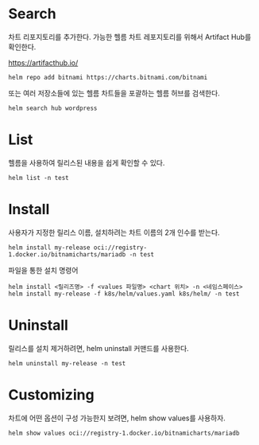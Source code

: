 # Search

차트 리포지토리를 추가한다. 
가능한 헬름 차트 레포지토리를 위해서 
Artifact Hub를 확인한다.

https://artifacthub.io/

```
helm repo add bitnami https://charts.bitnami.com/bitnami
```

또는 여러 저장소들에 있는 헬름 차트들을 포괄하는 
헬름 허브를 검색한다.
```
helm search hub wordpress
```

# List
헬름을 사용하여 릴리스된 내용을 쉽게 확인할 수 있다.
```
helm list -n test
```

# Install

사용자가 지정한 릴리스 이름, 설치하려는 차트 이름의 2개 인수를 받는다.
```
helm install my-release oci://registry-1.docker.io/bitnamicharts/mariadb -n test
```
파일을 통한 설치 명령어
```
helm install <릴리즈명> -f <values 파일명> <chart 위치> -n <네임스페이스>
helm install my-release -f k8s/helm/values.yaml k8s/helm/ -n test
```

# Uninstall
릴리스를 설치 제거하려면, helm uninstall 커맨드를 사용한다.
```
helm uninstall my-release -n test
```

# Customizing
차트에 어떤 옵션이 구성 가능한지 보려면, helm show values를 사용하자.
```
helm show values oci://registry-1.docker.io/bitnamicharts/mariadb
```
